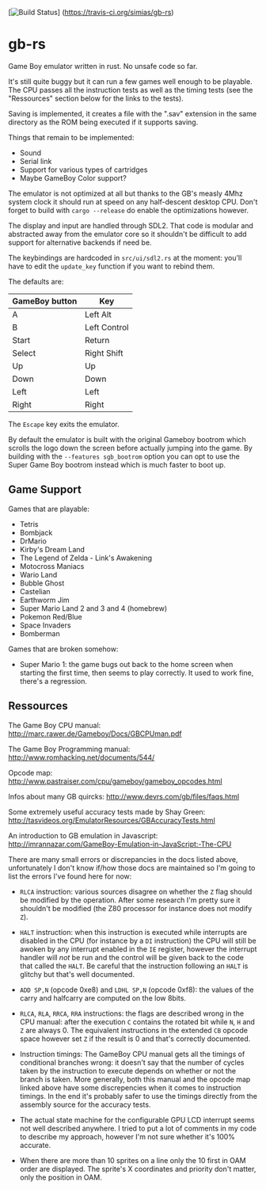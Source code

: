 [![Build Status](https://travis-ci.org/simias/gb-rs.svg)]
(https://travis-ci.org/simias/gb-rs)

gb-rs
=====

Game Boy emulator written in rust. No unsafe code so far.

It's still quite buggy but it can run a few games well enough to be
playable. The CPU passes all the instruction tests as well as the
timing tests (see the "Ressources" section below for the links to the
tests).

Saving is implemented, it creates a file with the ".sav" extension in
the same directory as the ROM being executed if it supports saving.

Things that remain to be implemented:
* Sound
* Serial link
* Support for various types of cartridges
* Maybe GameBoy Color support?

The emulator is not optimized at all but thanks to the GB's measly
4Mhz system clock it should run at speed on any half-descent desktop
CPU. Don't forget to build with ```cargo --release``` do enable the
optimizations however.

The display and input are handled through SDL2. That code is modular
and abstracted away from the emulator core so it shouldn't be
difficult to add support for alternative backends if need be.

The keybindings are hardcoded in `src/ui/sdl2.rs` at the moment:
you'll have to edit the ```update_key``` function if you want to
rebind them.

The defaults are:

| GameBoy button  | Key           |
| --------------- | ------------- |
| A               | Left Alt      |
| B               | Left Control  |
| Start           | Return        |
| Select          | Right Shift   |
| Up              | Up            |
| Down            | Down          |
| Left            | Left          |
| Right           | Right         |

The `Escape` key exits the emulator.

By default the emulator is built with the original Gameboy bootrom
which scrolls the logo down the screen before actually jumping into
the game. By building with the `--features sgb_bootrom` option you can
opt to use the Super Game Boy bootrom instead which is much faster to
boot up.

Game Support
------------

Games that are playable:

* Tetris
* Bombjack
* DrMario
* Kirby's Dream Land
* The Legend of Zelda - Link's Awakening
* Motocross Maniacs
* Wario Land
* Bubble Ghost
* Castelian
* Earthworm Jim
* Super Mario Land 2 and 3 and 4 (homebrew)
* Pokemon Red/Blue
* Space Invaders
* Bomberman

Games that are broken somehow:

* Super Mario 1: the game bugs out back to the home screen when
  starting the first time, then seems to play correctly. It used to
  work fine, there's a regression.

Ressources
----------

The Game Boy CPU manual: http://marc.rawer.de/Gameboy/Docs/GBCPUman.pdf

The Game Boy Programming manual: http://www.romhacking.net/documents/544/

Opcode map: http://www.pastraiser.com/cpu/gameboy/gameboy_opcodes.html

Infos about many GB quircks: http://www.devrs.com/gb/files/faqs.html

Some extremely useful accuracy tests made by Shay Green:
http://tasvideos.org/EmulatorResources/GBAccuracyTests.html

An introduction to GB emulation in Javascript:
http://imrannazar.com/GameBoy-Emulation-in-JavaScript:-The-CPU

There are many small errors or discrepancies in the docs listed above,
unfortunately I don't know if/how those docs are maintained so I'm
going to list the errors I've found here for now:

* `RLCA` instruction: various sources disagree on whether the `Z` flag
  should be modified by the operation. After some research I'm pretty
  sure it shouldn't be modified (the Z80 processor for instance does
  not modify `Z`).

* `HALT` instruction: when this instruction is executed while
  interrupts are disabled in the CPU (for instance by a `DI`
  instruction) the CPU will still be awoken by any interrupt enabled
  in the `IE` register, however the interrupt handler will *not* be
  run and the control will be given back to the code that called the
  `HALT`. Be careful that the instruction following an `HALT` is
  glitchy but that's well documented.

* `ADD SP,N` (opcode 0xe8) and `LDHL SP,N` (opcode 0xf8): the values
  of the carry and halfcarry are computed on the low 8bits.

* `RLCA`, `RLA`, `RRCA`, `RRA` instructions: the flags are described
   wrong in the CPU manual: after the execution `C` contains the
   rotated bit while `N`, `H` and `Z` are always 0. The equivalent
   instructions in the extended `CB` opcode space however set `Z` if
   the result is 0 and that's correctly documented.

* Instruction timings: The GameBoy CPU manual gets all the timings of
  conditional branches wrong: it doesn't say that the number of cycles
  taken by the instruction to execute depends on whether or not the
  branch is taken. More generally, both this manual and the opcode map
  linked above have some discrepencies when it comes to instruction
  timings. In the end it's probably safer to use the timings directly
  from the assembly source for the accuracy tests.

* The actual state machine for the configurable GPU LCD interrupt
  seems not well described anywhere. I tried to put a lot of comments
  in my code to describe my approach, however I'm not sure whether
  it's 100% accurate.

* When there are more than 10 sprites on a line only the 10 first in
  OAM order are displayed. The sprite's X coordinates and priority
  don't matter, only the position in OAM.
